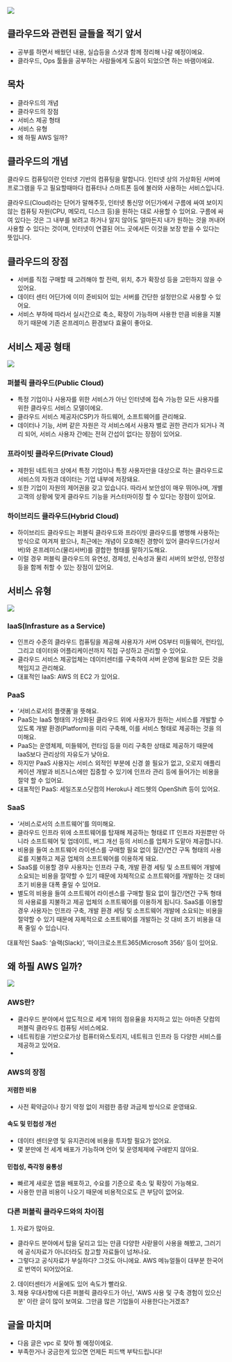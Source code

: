 ![](https://velog.velcdn.com/images/noyohanx/post/98ad213b-76e2-43ff-82bf-02d6f7da90e3/image.png)

## 클라우드와 관련된 글들을 적기 앞서
- 공부를 하면서 배웠던 내용, 실습등을 스샷과 함께 정리해 나갈 예정이에요.
- 클라우드, Ops 툴들을 공부하는 사람들에게 도움이 되었으면 하는 바램이에요.

## 목차
- 클라우드의 개념
- 클라우드의 장점
- 서비스 제공 형태
- 서비스 유형
- 왜 하필 AWS 일까?

## 클라우드의 개념
클라우드 컴퓨팅이란 인터넷 기반의 컴퓨팅을 말합니다. 인터넷 상의 가상화된 서버에 프로그램을 두고 필요할때마다 컴퓨터나 스마트폰 등에 불러와 사용하는 서비스입니다. 

클라우드(Cloud)라는 단어가 말해주듯, 인터넷 통신망 어딘가에서 구름에 싸여 보이지 않는 컴퓨팅 자원(CPU, 메모리, 디스크 등)을 원하는 대로 사용할 수 있어요.
구름에 싸여 있다는 것은 그 내부를 보려고 하거나 알지 않아도 얼마든지 내가 원하는 것을 꺼내어 사용할 수 있다는 것이며, 인터넷이 연결된 어느 곳에서든 이것을 보장 받을 수 있다는 뜻입니다. 

## 클라우드의 장점
- 서버를 직접 구매할 때 고려해야 할 전력, 위치, 추가 확장성 등을 고민하지 않을 수 있어요.
- 데이터 센터 어딘가에 이미 준비되어 있는 서버를 간단한 설정만으로 사용할 수 있어요.
- 서비스 부하에 따라서 실시간으로 축소, 확장이 가능하며 사용한 만큼 비용을 지불하기 때문에 기존 온프레미스 환경보다 효율이 좋아요.

## 서비스 제공 형태
![](https://velog.velcdn.com/images/noyohanx/post/03fd8ef1-349f-4200-ae1a-fbf537af4e25/image.png)

### 퍼블릭 클라우드(Public Cloud)
- 특정 기업이나 사용자를 위한 서비스가 아닌 인터넷에 접속 가능한 모든 사용자를 위한 클라우드 서비스 모델이에요.
- 클라우드 서비스 제공자(CSP)가 하드웨어, 소프트웨어를 관리해요.
- 데이터나 기능, 서버 같은 자원은 각 서비스에서 사용자 별로 권한 관리가 되거나 격리 되어, 서비스 사용자 간에는 전혀 간섭이 없다는 장점이 있어요.

### 프라이빗 클라우드(Private Cloud)
- 제한된 네트워크 상에서 특정 기업이나 특정 사용자만을 대상으로 하는 클라우드로 서비스의 자원과 데이터는 기업 내부에 저장돼요.
- 또한 기업이 자원의 제어권을 갖고 있습니다. 따라서 보안성이 매우 뛰어나며, 개별 고객의 상황에 맞게 클라우드 기능을 커스터마이징 할 수 있다는 장점이 있어요.

### 하이브리드 클라우드(Hybrid Cloud)
- 하이브리드 클라우드는 퍼블릭 클라우드와 프라이빗 클라우드를 병행해 사용하는 방식으로 여겨져 왔으나, 최근에는 개념이 모호해진 경향이 있어 클라우드(가상서버)와 온프레미스(물리서버)를 결합한 형태를 말하기도해요. 
- 이럴 경우 퍼블릭 클라우드의 유연성, 경제성, 신속성과 물리 서버의 보안성, 안정성 등을 함께 취할 수 있는 장점이 있어요.

## 서비스 유형
![](https://velog.velcdn.com/images/noyohanx/post/6d703f8f-7aa6-453a-a704-39ced72b5825/image.png)

### IaaS(Infrasture as a Service)
- 인프라 수준의 클라우드 컴퓨팅을 제공해 사용자가 서버 OS부터 미들웨어, 런타임, 그리고 데이터와 어플리케이션까지 직접 구성하고 관리할 수 있어요.
- 클라우드 서비스 제공업체는 데이터센터를 구축하여 서버 운영에 필요한 모든 것을 책임지고 관리해요.
- 대표적인 IaaS: AWS 의 EC2 가 있어요.

### PaaS
- ‘서비스로서의 플랫폼’을 뜻해요.
- PaaS는 IaaS 형태의 가상화된 클라우드 위에 사용자가 원하는 서비스를 개발할 수 있도록 개발 환경(Platform)을 미리 구축해, 이를 서비스 형태로 제공하는 것을 의미해요.
- PaaS는 운영체제, 미들웨어, 런타임 등을 미리 구축한 상태로 제공하기 때문에 IaaS보다 관리상의 자유도가 낮아요.
- 하지만 PaaS 사용자는 서비스 외적인 부분에 신경 쓸 필요가 없고, 오로지 애플리케이션 개발과 비즈니스에만 집중할 수 있기에 인프라 관리 등에 들어가는 비용을 절약 할 수 있어요.
- 대표적인 PaaS: 세일즈포스닷컴의 Heroku나 레드헷의 OpenShift 등이 있어요.

### SaaS
- ‘서비스로서의 소프트웨어’를 의미해요.
- 클라우드 인프라 위에 소프트웨어를 탑재해 제공하는 형태로 IT 인프라 자원뿐만 아니라 소프트웨어 및 업데이트, 버그 개선 등의 서비스를 업체가 도맡아 제공합니다.
- 비용을 들여 소프트웨어 라이센스를 구매할 필요 없이 월간/연간 구독 형태의 사용료를 지불하고 제공 업체의 소프트웨어를 이용하게 돼요.
- SaaS를 이용할 경우 사용자는 인프라 구축, 개발 환경 세팅 및 소프트웨어 개발에 소요되는 비용을 절약할 수 있기 때문에 자체적으로 소프트웨어를 개발하는 것 대비 초기 비용을 대폭 줄일 수 있어요.
- 별도의 비용을 들여 소프트웨어 라이센스를 구매할 필요 없이 월간/연간 구독 형태의 사용료를 지불하고 제공 업체의 소프트웨어를 이용하게 됩니다. SaaS를 이용할 경우 사용자는 인프라 구축, 개발 환경 세팅 및 소프트웨어 개발에 소요되는 비용을 절약할 수 있기 때문에 자체적으로 소프트웨어를 개발하는 것 대비 초기 비용을 대폭 줄일 수 있습니다.

대표적인 SaaS: ‘슬랙(Slack)’, ‘마이크로소프트365(Microsoft 356)’ 등이 있어요.

## 왜 하필 AWS 일까?
![](https://velog.velcdn.com/images/noyohanx/post/771bd694-c98f-4032-a96d-10b126cfc0c7/image.png)

### AWS란?
- 클라우드 분야에서 압도적으로 세계 1위의 점유율을 차지하고 있는 아마존 닷컴의 퍼블릭 클라우드 컴퓨팅 서비스에요.
- 네트워킹을 기반으로가상 컴퓨터와스토리지, 네트워크 인프라 등 다양한 서비스를 제공하고 있어요.
- 
### AWS의 장점
#### 저렴한 비용
- 사전 확약금이나 장기 약정 없이 저렴한 종량 과금제 방식으로 운영돼요. 
#### 속도 및 민첩성 개선
- 데이터 센터운영 및 유지관리에 비용을 투자할 필요가 없어요.
- 몇 분만에 전 세계 배포가 가능하며 언어 및 운영체제에 구애받지 않아요.

#### 민첩성, 즉각정 융통성
- 빠르게 새로운 앱을 배포하고, 수요를 기준으로 축소 및 확장이 가능해요.
- 사용한 만큼 비용이 나오기 때문에 비용적으로도 큰 부담이 없어요.

### 다른 퍼블릭 클라우드와의 차이점
1. 자료가 많아요.
  - 클라우드 분야에서 탑을 달리고 있는 만큼 다양한 사랃믈이 사용을 해봤고, 그러기에 공식자료가 아니더라도 참고할 자료들이 넘쳐나요.
  - 그렇다고 공식자료가 부실하다? 그것도 아니에요. AWS 메뉴얼들이 대부분 한국어로 번역이 되어있어요.
2. 데이터센터가 서울에도 있어 속도가 빨라요.
3. 채용 우대사항에 다른 퍼블릭 클라우드가 아닌, 'AWS 사용 및 구축 경험이 있으신 분' 이란 글이 많이 보여요. 그만큼 많은 기업들이 사용한다는거겠죠?

## 글을 마치며
- 다음 글은 vpc 로 찾아 뵐 예정이에요.
- 부족한거나 궁금한게 있으면 언제든 피드백 부탁드립니다!
